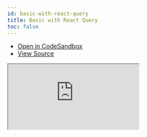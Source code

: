 ```yaml
---
id: basic-with-react-query
title: Basic with React Query
toc: false
---
```


- [Open in CodeSandbox](https://codesandbox.io/s/github/tannerlinsley/react-location/tree/next/examples/basic-with-react-query)
- [View Source](https://github.com/tannerlinsley/react-location/tree/next/examples/basic-with-react-query)

<iframe
  src="https://codesandbox.io/embed/github/tannerlinsley/react-location/tree/next/examples/basic-with-react-query?autoresize=1&fontsize=14&theme=dark"
  title="tannerlinsley/react-location: simple"
  sandbox="allow-forms allow-modals allow-popups allow-presentation allow-same-origin allow-scripts"
  style={{
    width: '100%',
    height: '80vh',
    border: '0',
    borderRadius: 8,
    overflow: 'hidden',
    position: 'static',
    zIndex: 0,
  }}
></iframe>
